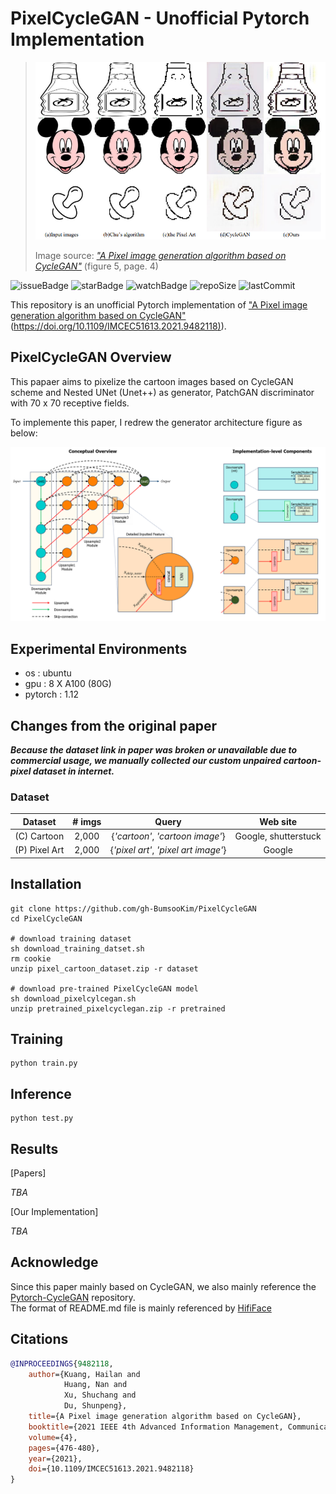 # PixelCycleGAN - Unofficial Pytorch Implementation

>![](./assets/origin_paper_results.png)
>
> Image source: *["A Pixel image generation algorithm based on CycleGAN"](https://ieeexplore.ieee.org/document/9482118)* (figure 5, page. 4)


![issueBadge](https://img.shields.io/github/issues/gh-BumsooKim/PixelCycleGAN)   ![starBadge](https://img.shields.io/github/stars/gh-BumsooKim/PixelCycleGAN) ![watchBadge](https://img.shields.io/github/watchers/gh-BumsooKim/PixelCycleGAN)  ![repoSize](https://img.shields.io/github/repo-size/gh-BumsooKim/PixelCycleGAN)  ![lastCommit](https://img.shields.io/github/last-commit/gh-BumsooKim/PixelCycleGAN) 

This repository is an unofficial Pytorch implementation of ["A Pixel image generation algorithm based on CycleGAN"](https://ieeexplore.ieee.org/document/9482118) ([https://doi.org/10.1109/IMCEC51613.2021.9482118)](https://doi.org/10.1109/IMCEC51613.2021.9482118)).

## PixelCycleGAN Overview

This papaer aims to pixelize the cartoon images based on CycleGAN scheme and Nested UNet (Unet++) as generator, PatchGAN discriminator with 70 x 70 receptive fields.

To implemente this paper, I redrew the generator architecture figure as below:

![image](assets/generator_architecture.png)


## Experimental Environments

- os : ubuntu
- gpu : 8 X A100 (80G)
- pytorch : 1.12

## Changes from the original paper

***Because the dataset link in paper was broken or unavailable due to commercial usage, we manually collected our custom unpaired cartoon-pixel dataset in internet.***

### Dataset

| Dataset | # imgs | Query | Web site |
|:---:|:---:|:---:|:---:|
| (C) Cartoon | 2,000 | {*'cartoon'*, *'cartoon image'*} | Google, shutterstuck
| (P) Pixel Art | 2,000 | {*'pixel art'*, *'pixel art image'*} | Google

## Installation

```shell
git clone https://github.com/gh-BumsooKim/PixelCycleGAN
cd PixelCycleGAN

# download training dataset
sh download_training_datset.sh
rm cookie
unzip pixel_cartoon_dataset.zip -r dataset

# download pre-trained PixelCycleGAN model
sh download_pixelcylcegan.sh
unzip pretrained_pixelcyclegan.zip -r pretrained
```


## Training

```shell
python train.py
```


## Inference

```shell
python test.py
```

## Results

[Papers]

*TBA*

[Our Implementation]

*TBA*

## Acknowledge

Since this paper mainly based on CycleGAN, we also mainly reference the [Pytorch-CycleGAN](https://github.com/junyanz/pytorch-CycleGAN-and-pix2pix/tree/master) repository. <br>
The format of README.md file is mainly referenced by [HifiFace](https://github.com/mindslab-ai/hififace)


## Citations
```bibtex
@INPROCEEDINGS{9482118,
    author={Kuang, Hailan and
            Huang, Nan and
            Xu, Shuchang and
            Du, Shunpeng},
    title={A Pixel image generation algorithm based on CycleGAN}, 
    booktitle={2021 IEEE 4th Advanced Information Management, Communicates, Electronic and Automation Control Conference (IMCEC)}, 
    volume={4},
    pages={476-480},
    year={2021},
    doi={10.1109/IMCEC51613.2021.9482118}
}
```